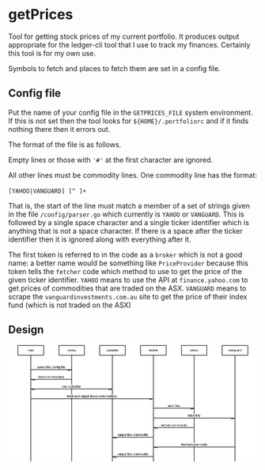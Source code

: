 getPrices
=========

Tool for getting stock prices of my current portfolio.
It produces output appropriate for the ledger-cli tool
that I use to track my finances. Certainly this tool is
for my own use.

Symbols to fetch and places to fetch them are set in a
config file.

Config file
---------

Put the name of your config file in the `GETPRICES_FILE`
system environment. If this is not set then the tool
looks for `${HOME}/.portfoliorc` and if it finds nothing
there then it errors out.

The format of the file is as follows.

Empty lines or those with `'#'` at the first character
are ignored.

All other lines must be commodity lines. One commodity
line has the format:

`[YAHOO|VANGUARD] [^ ]+`

That is, the start of the line must match a member of a
set of strings given in the file `/config/parser.go`
which currently is `YAHOO` or `VANGUARD`. This
is followed by a single space character and a single
ticker identifier which is anything that is not a space
character. If there is a space after the ticker identifier
then it is ignored along with everything after it.

The first token is referred to in the code as a `broker`
which is not a good name: a better name would be something
like `PriceProvider` because this token tells the `fetcher`
code which method to use to get the price of the given
ticker identifier. `YAHOO` means to use the API at
`finance.yahoo.com` to get prices of commodities that are
traded on the ASX. `VANGUARD` means to scrape the
`vanguardinvestments.com.au` site to get the price of
their index fund (which is not traded on the ASX)


Design
-----

![Message Sequencing Chart](https://raw.githubusercontent.com/Fepelus/getPrices/master/msc.png)
